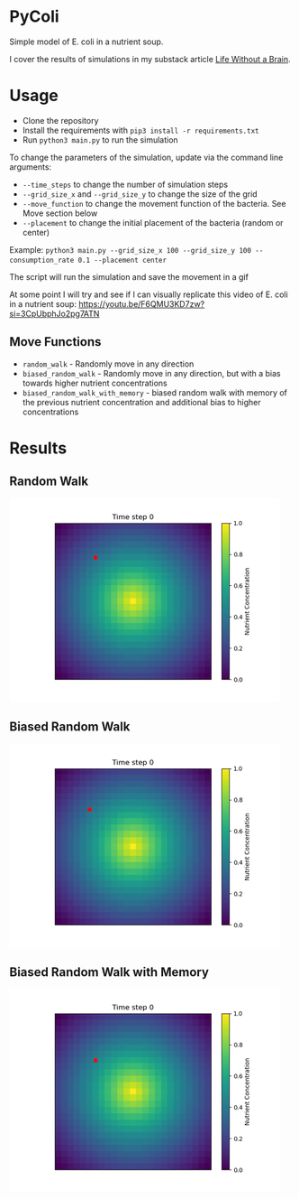 # PyColi
Simple model of E. coli in a nutrient soup.

I cover the results of simulations in my substack article [Life Without a Brain](https://open.substack.com/pub/rememberization/p/life-without-a-brain?r=1pbu6n&utm_medium=ios&utm_campaign=post).  

# Usage
* Clone the repository
* Install the requirements with `pip3 install -r requirements.txt`
* Run `python3 main.py` to run the simulation

To change the parameters of the simulation, update via the command line arguments:

* `--time_steps` to change the number of simulation steps
* `--grid_size_x` and `--grid_size_y` to change the size of the grid
* `--move_function` to change the movement function of the bacteria. See Move section below
* `--placement` to change the initial placement of the bacteria (random or center)

Example: `python3 main.py --grid_size_x 100 --grid_size_y 100 --consumption_rate 0.1 --placement center`

The script will run the simulation and save the movement in a gif

At some point I will try and see if I can visually replicate this video of E. coli in a nutrient soup: https://youtu.be/F6QMU3KD7zw?si=3CpUbphJo2pg7ATN

## Move Functions

* `random_walk` - Randomly move in any direction
* `biased_random_walk` - Randomly move in any direction, but with a bias towards higher nutrient concentrations
* `biased_random_walk_with_memory` - biased random walk with memory of the previous nutrient concentration and additional bias to higher concentrations

# Results

## Random Walk
![](docs/random_walk.gif)

## Biased Random Walk
![](docs/biased_random_walk.gif)

## Biased Random Walk with Memory
![](docs/biased_random_walk_with_memory.gif)
